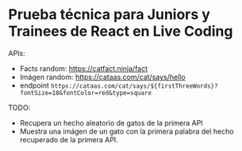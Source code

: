 # Prueba técnica para Juniors y Trainees de React en Live Coding

APIs:

- Facts random: https://catfact.ninja/fact
- Imágen random: https://cataas.com/cat/says/hello
- endpoint `https://cataas.com/cat/says/${firstThreeWords}?fontSize=18&fontColor=red&type=square`

TODO:
- Recupera un hecho aleatorio de gatos de la primera API
- Muestra una imágen de un gato con la primera palabra del hecho recuperado de la primera API.
